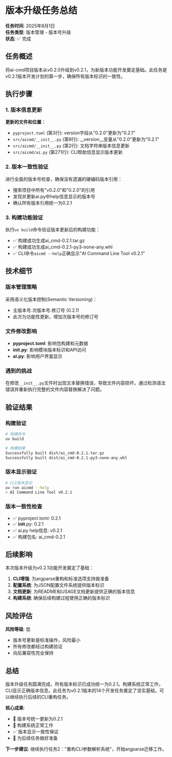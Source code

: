 # 版本升级任务总结

**任务时间**: 2025年8月1日  
**任务类型**: 版本管理 - 版本号升级  
**状态**: ✅ 完成

## 任务概述

将ai-cmd项目版本从v0.2.0升级到v0.2.1，为新版本功能开发奠定基础。此任务是v0.2.1版本开发计划的第一步，确保所有版本标识的一致性。

## 执行步骤

### 1. 版本信息更新

**更新的文件和位置**：
- `pyproject.toml` (第3行): version字段从"0.2.0"更新为"0.2.1"
- `src/aicmd/__init__.py` (第8行): __version__变量从"0.2.0"更新为"0.2.1"
- `src/aicmd/__init__.py` (第2行): 文档字符串版本信息更新
- `src/aicmd/ai.py` (第271行): CLI帮助信息显示版本更新

### 2. 版本一致性验证

进行全面的版本号检查，确保没有遗漏的硬编码版本引用：
- 搜索项目中所有"v0.2.0"和"0.2.0"的引用
- 发现并更新ai.py中help信息显示的版本号
- 确认所有版本引用统一为0.2.1

### 3. 构建功能验证

执行`uv build`命令验证版本更新后的构建功能：
- ✅ 构建成功生成ai_cmd-0.2.1.tar.gz
- ✅ 构建成功生成ai_cmd-0.2.1-py3-none-any.whl  
- ✅ CLI命令`aicmd --help`正确显示"AI Command Line Tool v0.2.1"

## 技术细节

### 版本管理策略
采用语义化版本控制(Semantic Versioning)：
- 主版本号.次版本号.修订号 (0.2.1)
- 此次为功能性更新，增加次版本号的修订号

### 文件修改影响
- **pyproject.toml**: 影响包构建和元数据
- **__init__.py**: 影响模块版本标识和API访问
- **ai.py**: 影响用户界面显示

### 遇到的挑战
在修改`__init__.py`文件时出现文本替换错误，导致文件内容损坏。通过检测语法错误并重新执行完整的文件内容替换解决了问题。

## 验证结果

### 构建验证
```bash
# 构建命令
uv build

# 构建结果
Successfully built dist/ai_cmd-0.2.1.tar.gz
Successfully built dist/ai_cmd-0.2.1-py3-none-any.whl
```

### 版本显示验证
```bash
# CLI版本显示
uv run aicmd --help
> AI Command Line Tool v0.2.1
```

### 版本一致性检查
- ✅ pyproject.toml: 0.2.1
- ✅ __init__.py: 0.2.1  
- ✅ ai.py help信息: v0.2.1
- ✅ 构建包名: ai_cmd-0.2.1

## 后续影响

本次版本升级为v0.2.1功能开发奠定了基础：
1. **CLI增强**: 为argparse重构和标准选项支持做准备
2. **配置系统**: 为JSON配置文件系统提供版本标识
3. **文档更新**: 为README和USAGE文档更新提供正确的版本信息
4. **构建系统**: 确保后续构建过程使用正确的版本标识

## 风险评估

**风险等级**: 低
- 版本号更新是标准操作，风险最小
- 所有修改都经过构建验证
- 向后兼容性完全保持

## 总结

版本升级任务圆满完成，所有版本标识已成功统一为0.2.1。构建系统正常工作，CLI显示正确版本信息。此任务为v0.2.1版本的14个开发任务奠定了坚实基础，可以继续执行后续的CLI重构任务。

**核心成果**:
- 📝 版本号统一更新为0.2.1
- 🔨 构建系统正常工作  
- ✅ 版本显示一致性保证
- 🎯 为后续任务做好准备

**下一步建议**:
继续执行任务2："重构CLI参数解析系统"，开始argparse迁移工作。
